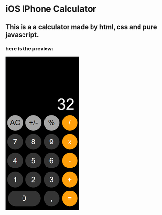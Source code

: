 # iOS IPhone Calculator

## This is a a calculator made by html, css and pure javascript.

### here is the preview:

<img src="assets\iphone.png"  height="500px">
